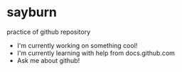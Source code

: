 # sayburn
practice of github repository

* I'm currently working on something cool!
* I'm currently learning with help from docs.github.com
* Ask me about github!
